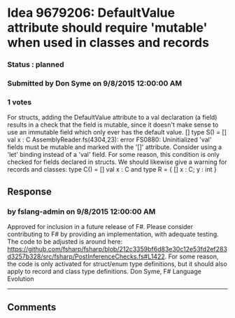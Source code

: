 # Idea 9679206: DefaultValue attribute should require 'mutable' when used in classes and records #

### Status : planned

### Submitted by Don Syme on 9/8/2015 12:00:00 AM

### 1 votes

For structs, adding the DefaultValue attribute to a val declaration (a field) results in a check that the field is mutable, since it doesn't make sense to use an immutable field which only ever has the default value.
[<Struct>]
type S() =
[<DefaultValue>] val x : C
AssemblyReader.fs(4304,23): error FS0880: Uninitialized 'val' fields must be mutable and marked with the '[<DefaultValue>]' attribute. Consider using a 'let' binding instead of a 'val' field.
For some reason, this condition is only checked for fields declared in structs. We should likewise give a warning for records and classes:
type C() =
[<DefaultValue>] val x : C
and
type R = { [<DefaultValue>] x : C; y : int }



## Response 
### by fslang-admin on 9/8/2015 12:00:00 AM

Approved for inclusion in a future release of F#.
Please consider contributing to F# by providing an implementation, with adequate testing. The code to be adjusted is around here: https://github.com/fsharp/fsharp/blob/212c3359bf6d83e30c12e53fd2ef283d3257b328/src/fsharp/PostInferenceChecks.fs#L1422. For some reason, the code is only activated for struct/enum type definitions, but it should also apply to record and class type definitions.
Don Syme, F# Language Evolution

------------------------
## Comments

